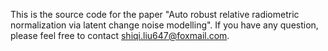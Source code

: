 This is the source code for the paper "Auto robust relative radiometric normalization via latent change noise modelling".
If you have any question, please feel free to contact shiqi.liu647@foxmail.com.
